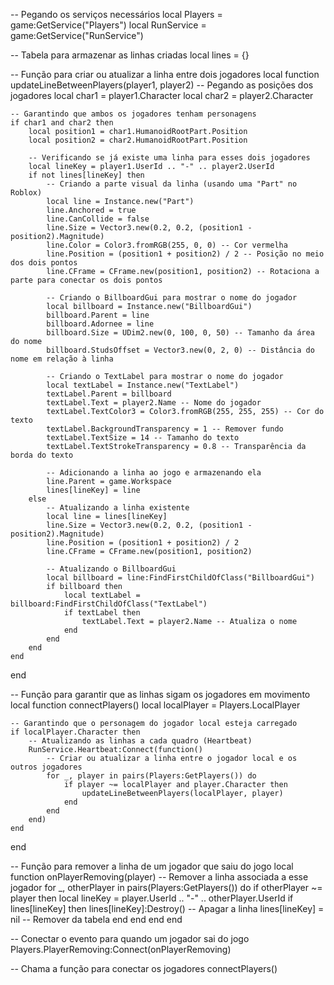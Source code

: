-- Pegando os serviços necessários
local Players = game:GetService("Players")
local RunService = game:GetService("RunService")

-- Tabela para armazenar as linhas criadas
local lines = {}

-- Função para criar ou atualizar a linha entre dois jogadores
local function updateLineBetweenPlayers(player1, player2)
    -- Pegando as posições dos jogadores
    local char1 = player1.Character
    local char2 = player2.Character

    -- Garantindo que ambos os jogadores tenham personagens
    if char1 and char2 then
        local position1 = char1.HumanoidRootPart.Position
        local position2 = char2.HumanoidRootPart.Position

        -- Verificando se já existe uma linha para esses dois jogadores
        local lineKey = player1.UserId .. "-" .. player2.UserId
        if not lines[lineKey] then
            -- Criando a parte visual da linha (usando uma "Part" no Roblox)
            local line = Instance.new("Part")
            line.Anchored = true
            line.CanCollide = false
            line.Size = Vector3.new(0.2, 0.2, (position1 - position2).Magnitude)
            line.Color = Color3.fromRGB(255, 0, 0) -- Cor vermelha
            line.Position = (position1 + position2) / 2 -- Posição no meio dos dois pontos
            line.CFrame = CFrame.new(position1, position2) -- Rotaciona a parte para conectar os dois pontos

            -- Criando o BillboardGui para mostrar o nome do jogador
            local billboard = Instance.new("BillboardGui")
            billboard.Parent = line
            billboard.Adornee = line
            billboard.Size = UDim2.new(0, 100, 0, 50) -- Tamanho da área do nome
            billboard.StudsOffset = Vector3.new(0, 2, 0) -- Distância do nome em relação à linha

            -- Criando o TextLabel para mostrar o nome do jogador
            local textLabel = Instance.new("TextLabel")
            textLabel.Parent = billboard
            textLabel.Text = player2.Name -- Nome do jogador
            textLabel.TextColor3 = Color3.fromRGB(255, 255, 255) -- Cor do texto
            textLabel.BackgroundTransparency = 1 -- Remover fundo
            textLabel.TextSize = 14 -- Tamanho do texto
            textLabel.TextStrokeTransparency = 0.8 -- Transparência da borda do texto

            -- Adicionando a linha ao jogo e armazenando ela
            line.Parent = game.Workspace
            lines[lineKey] = line
        else
            -- Atualizando a linha existente
            local line = lines[lineKey]
            line.Size = Vector3.new(0.2, 0.2, (position1 - position2).Magnitude)
            line.Position = (position1 + position2) / 2
            line.CFrame = CFrame.new(position1, position2)

            -- Atualizando o BillboardGui
            local billboard = line:FindFirstChildOfClass("BillboardGui")
            if billboard then
                local textLabel = billboard:FindFirstChildOfClass("TextLabel")
                if textLabel then
                    textLabel.Text = player2.Name -- Atualiza o nome
                end
            end
        end
    end
end

-- Função para garantir que as linhas sigam os jogadores em movimento
local function connectPlayers()
    local localPlayer = Players.LocalPlayer

    -- Garantindo que o personagem do jogador local esteja carregado
    if localPlayer.Character then
        -- Atualizando as linhas a cada quadro (Heartbeat)
        RunService.Heartbeat:Connect(function()
            -- Criar ou atualizar a linha entre o jogador local e os outros jogadores
            for _, player in pairs(Players:GetPlayers()) do
                if player ~= localPlayer and player.Character then
                    updateLineBetweenPlayers(localPlayer, player)
                end
            end
        end)
    end
end

-- Função para remover a linha de um jogador que saiu do jogo
local function onPlayerRemoving(player)
    -- Remover a linha associada a esse jogador
    for _, otherPlayer in pairs(Players:GetPlayers()) do
        if otherPlayer ~= player then
            local lineKey = player.UserId .. "-" .. otherPlayer.UserId
            if lines[lineKey] then
                lines[lineKey]:Destroy()  -- Apagar a linha
                lines[lineKey] = nil      -- Remover da tabela
            end
        end
    end
end

-- Conectar o evento para quando um jogador sai do jogo
Players.PlayerRemoving:Connect(onPlayerRemoving)

-- Chama a função para conectar os jogadores
connectPlayers()
